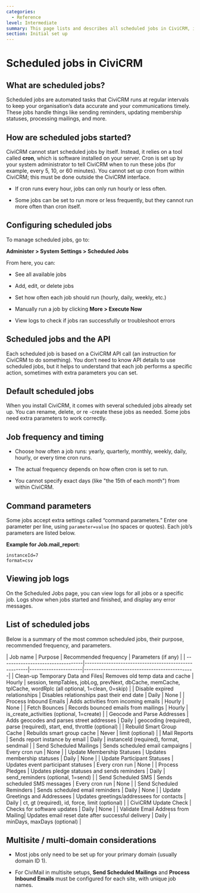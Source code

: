 ```yaml
---
categories:
  - Reference
level: Intermediate
summary: This page lists and describes all scheduled jobs in CiviCRM, including how they work, how to configure them, and details for each job, to help your organisation keep data and communications up to date automatically.
section: Initial set up
---
```


# Scheduled jobs in CiviCRM

## What are scheduled jobs?

Scheduled jobs are automated tasks that CiviCRM runs at regular intervals to keep your organisation’s data accurate and your communications timely. These jobs handle things like sending reminders, updating membership statuses, processing mailings, and more.

## How are scheduled jobs started?

CiviCRM cannot start scheduled jobs by itself. Instead, it relies on a tool called **cron**, which is software installed on your server. Cron is set up by your system administrator to tell CiviCRM when to run these jobs (for example, every 5, 10, or 60 minutes). You cannot set up cron from within CiviCRM; this must be done outside the CiviCRM interface.

- If cron runs every hour, jobs can only run hourly or less often.

- Some jobs can be set to run more or less frequently, but they cannot run more often than cron itself.

## Configuring scheduled jobs

To manage scheduled jobs, go to:

**Administer > System Settings > Scheduled Jobs**

From here, you can:

- See all available jobs

- Add, edit, or delete jobs

- Set how often each job should run (hourly, daily, weekly, etc.)

- Manually run a job by clicking **More > Execute Now**

- View logs to check if jobs ran successfully or troubleshoot errors

## Scheduled jobs and the API

Each scheduled job is based on a CiviCRM API call (an instruction for CiviCRM to do something). You don’t need to know API details to use scheduled jobs, but it helps to understand that each job performs a specific action, sometimes with extra parameters you can set.

## Default scheduled jobs

When you install CiviCRM, it comes with several scheduled jobs already set up. You can rename, delete, or re
-create these jobs as needed. Some jobs need extra parameters to work correctly.

## Job frequency and timing

- Choose how often a job runs: yearly, quarterly, monthly, weekly, daily, hourly, or every time cron runs.

- The actual frequency depends on how often cron is set to run.

- You cannot specify exact days (like "the 15th of each month") from within CiviCRM.

## Command parameters

Some jobs accept extra settings called “command parameters.” Enter one parameter per line, using `parameter=value` (no spaces or quotes). Each job’s parameters are listed below.

**Example for Job.mail_report:**
```
instanceId=7
format=csv
```

## Viewing job logs

On the Scheduled Jobs page, you can view logs for all jobs or a specific job. Logs show when jobs started and finished, and display any error messages.

## List of scheduled jobs

Below is a summary of the most common scheduled jobs, their purpose, recommended frequency, and parameters.

| Job name                        | Purpose                                              | Recommended frequency | Parameters (if any)                          |
|
----------------------------------|------------------------------------------------------|----------------------|----------------------------------------------|
| Clean-up Temporary Data and Files| Removes old temp data and cache                      | Hourly               | session, tempTables, jobLog, prevNext, dbCache, memCache, tplCache, wordRplc (all optional, 1=clean, 0=skip) |
| Disable expired relationships    | Disables relationships past their end date           | Daily                | None                                         |
| Process Inbound Emails           | Adds activities from incoming emails                 | Hourly               | None                                         |
| Fetch Bounces                    | Records bounced emails from mailings                 | Hourly               | is_create_activities (optional, 1=create)    |
| Geocode and Parse Addresses      | Adds geocodes and parses street addresses            | Daily                | geocoding (required), parse (required), start, end, throttle (optional) |
| Rebuild Smart Group Cache        | Rebuilds smart group cache                           | Never                | limit (optional)                             |
| Mail Reports                     | Sends report instance by email                       | Daily                | instanceId (required), format, sendmail      |
| Send Scheduled Mailings          | Sends scheduled email campaigns                      | Every cron run       | None                                         |
| Update Membership Statuses       | Updates membership statuses                          | Daily                | None                                         |
| Update Participant Statuses      | Updates event participant statuses                   | Every cron run       | None                                         |
| Process Pledges                  | Updates pledge statuses and sends reminders          | Daily                | send_reminders (optional, 1=send)            |
| Send Scheduled SMS               | Sends scheduled SMS messages                         | Every cron run       | None                                         |
| Send Scheduled Reminders         | Sends scheduled email reminders                      | Daily                | None                                         |
| Update Greetings and Addressees  | Updates greetings/addressees for contacts            | Daily                | ct, gt (required), id, force, limit (optional) |
| CiviCRM Update Check             | Checks for software updates                          | Daily                | None                                         |
| Validate Email Address from Mailing| Updates email reset date after successful delivery  | Daily                | minDays, maxDays (optional)                  |

## Multisite / multi-domain considerations

- Most jobs only need to be set up for your primary domain (usually domain ID 1).

- For CiviMail in multisite setups, **Send Scheduled Mailings** and **Process Inbound Emails** must be configured for each site, with unique job names.

<!--
Source: https://docs.civicrm.org/user/en/latest/initial
-set-up/scheduled-jobs/ -->

<!--
This page is primarily a Reference, as it lists and describes scheduled jobs, their parameters, and configuration details. Some sections (like configuring jobs and viewing logs) could become How
-to Guides if split off. For non-experts, the Reference format is most useful for quick lookup and understanding what each job does. -->
